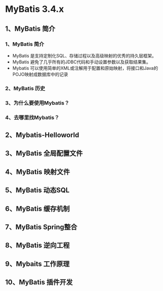 # MyBatis 3.4.x

## 1、MyBatis 简介

### 1、MyBatis 简介

- MyBatis 是支持定制化SQL、存储过程以及高级映射的优秀的持久层框架。
- MyBatis 避免了几乎所有的JDBC代码和手动设置参数以及获取结果集。
- Mybatis 可以使用简单的XML或注解用于配置和原始映射，将接口和Java的POJO映射成数据库中的记录

### 2、MyBatis 历史

### 3、为什么要使用Mybatis？

### 4、去哪里找Mybatis？

## 2、Mybatis-Helloworld

## 3、MyBatis 全局配置文件

## 4、MyBatis 映射文件

## 5、MyBatis 动态SQL

## 6、MyBatis 缓存机制

## 7、MyBatis Spring整合

## 8、MyBatis 逆向工程

## 9、Mybaits 工作原理

## 10、MyBatis 插件开发
